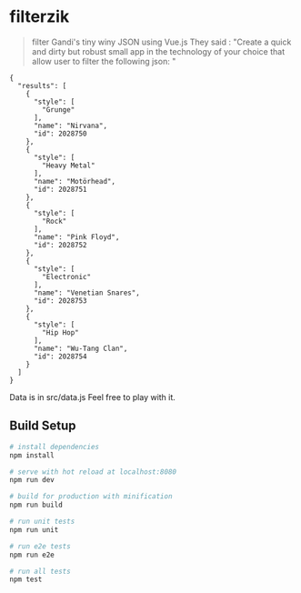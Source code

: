 # filterzik

> filter Gandi's tiny winy JSON using Vue.js
They said :
"Create a quick and dirty but robust small app in the technology of your choice that allow user to filter the following json: "
```
{
  "results": [
    {
      "style": [
        "Grunge"
      ],
      "name": "Nirvana",
      "id": 2028750
    },
    {
      "style": [
        "Heavy Metal"
      ],
      "name": "Motörhead",
      "id": 2028751
    },
    {
      "style": [
        "Rock"
      ],
      "name": "Pink Floyd",
      "id": 2028752
    },
    {
      "style": [
        "Electronic"
      ],
      "name": "Venetian Snares",
      "id": 2028753
    },
    {
      "style": [
        "Hip Hop"
      ],
      "name": "Wu-Tang Clan",
      "id": 2028754
    }
  ]
}
```



Data is in src/data.js
Feel free to play with it.


## Build Setup

``` bash
# install dependencies
npm install

# serve with hot reload at localhost:8080
npm run dev

# build for production with minification
npm run build

# run unit tests
npm run unit

# run e2e tests
npm run e2e

# run all tests
npm test
```
